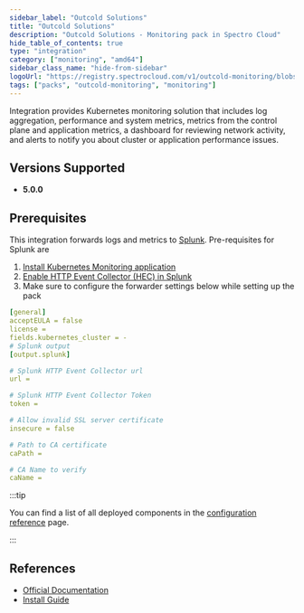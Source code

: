 ```yaml
---
sidebar_label: "Outcold Solutions"
title: "Outcold Solutions"
description: "Outcold Solutions - Monitoring pack in Spectro Cloud"
hide_table_of_contents: true
type: "integration"
category: ["monitoring", "amd64"]
sidebar_class_name: "hide-from-sidebar"
logoUrl: "https://registry.spectrocloud.com/v1/outcold-monitoring/blobs/sha256:3140960d1f39649ad821cfc59450d3c164079b03d15387b2e638eae07442af41?type=image/png"
tags: ["packs", "outcold-monitoring", "monitoring"]
---
```


Integration provides Kubernetes monitoring solution that includes log aggregation, performance and system metrics,
metrics from the control plane and application metrics, a dashboard for reviewing network activity, and alerts to notify
you about cluster or application performance issues.

## Versions Supported

<Tabs queryString="versions">
<TabItem label="5.0.x" value="5.0.x">

- **5.0.0**

</TabItem>
</Tabs>

## Prerequisites

This integration forwards logs and metrics to [Splunk](https://www.splunk.com/). Pre-requisites for Splunk are

1. [Install Kubernetes Monitoring application](https://www.outcoldsolutions.com/docs/monitoring-kubernetes/v5/installation/#install-monitoring-kubernetes-application)
2. [Enable HTTP Event Collector (HEC) in Splunk](https://www.outcoldsolutions.com/docs/monitoring-kubernetes/v5/installation/#enable-http-event-collector-in-splunk)
3. Make sure to configure the forwarder settings below while setting up the pack

```yaml
[general]
acceptEULA = false
license =
fields.kubernetes_cluster = -
# Splunk output
[output.splunk]

# Splunk HTTP Event Collector url
url =

# Splunk HTTP Event Collector Token
token =

# Allow invalid SSL server certificate
insecure = false

# Path to CA certificate
caPath =

# CA Name to verify
caName =
```

:::tip

You can find a list of all deployed components in the
[configuration reference](https://www.outcoldsolutions.com/docs/monitoring-kubernetes/v5/configuration/) page.

:::

## References

- [Official Documentation](https://www.outcoldsolutions.com/docs/monitoring-kubernetes/v5)
- [Install Guide](https://www.outcoldsolutions.com/docs/monitoring-kubernetes/v5/installation)
